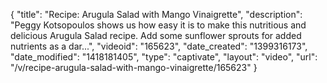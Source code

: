 {
    "title": "Recipe: Arugula Salad with Mango Vinaigrette",
    "description": "Peggy Kotsopoulos shows us how easy it is to make this nutritious and delicious Arugula Salad recipe. Add some sunflower sprouts for added nutrients as a dar...",
    "videoid": "165623",
    "date_created": "1399316173",
    "date_modified": "1418181405",
    "type": "captivate",
    "layout": "video",
    "url": "\/v\/recipe-arugula-salad-with-mango-vinaigrette\/165623"
}